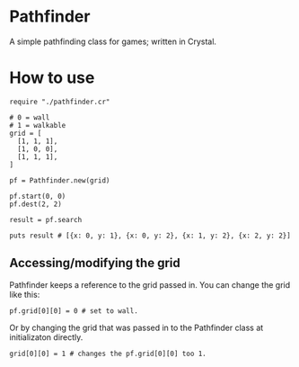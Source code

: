 # Pathfinder
A simple pathfinding class for games; written in Crystal.


# How to use

```
require "./pathfinder.cr"

# 0 = wall
# 1 = walkable
grid = [
  [1, 1, 1],
  [1, 0, 0],
  [1, 1, 1],
]

pf = Pathfinder.new(grid)

pf.start(0, 0)
pf.dest(2, 2)

result = pf.search

puts result # [{x: 0, y: 1}, {x: 0, y: 2}, {x: 1, y: 2}, {x: 2, y: 2}]
```


## Accessing/modifying the grid

Pathfinder keeps a reference to the grid passed in.
You can change the grid like this:
```
pf.grid[0][0] = 0 # set to wall.
```
Or by changing the grid that was passed in to the Pathfinder class at initializaton directly.
```
grid[0][0] = 1 # changes the pf.grid[0][0] too 1.
```
